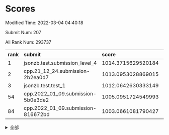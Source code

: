 # Scores

Modified Time: 2022-03-04 04:40:18

Submit Num: 207

All Rank Num: 293737

| rank |               submit               |       score        |       sigma        | pk_num |
| :--- | :--------------------------------- | :----------------- | :----------------- | :----- |
| 1    | jsonzb.test.submission_level_4     | 1014.3715629520184 | 0.8329464542770992 | 5674   |
| 2    | cpp.21_12_24.submission-2b2ea0d7   | 1013.0953028869015 | 0.7964931068967596 | 5677   |
| 3    | jsonzb.test.test_1                 | 1012.0642630333149 | 0.7836153881876509 | 5673   |
| 54   | cpp.2022_01_09.submission-5b0e3de2 | 1005.0951724549993 | 0.7257471057052753 | 5674   |
| 84   | cpp.2022_01_09.submission-816672bd | 1003.0661081790427 | 0.7108816414752914 | 5677   |


<details>
<summary>全部</summary>

| rank |                 submit                 |       score        |       sigma        | pk_num |
| :--- | :------------------------------------- | :----------------- | :----------------- | :----- |
| 1    | jsonzb.test.submission_level_4         | 1014.3715629520184 | 0.8329464542770992 | 5674   |
| 2    | cpp.21_12_24.submission-2b2ea0d7       | 1013.0953028869015 | 0.7964931068967596 | 5677   |
| 3    | jsonzb.test.test_1                     | 1012.0642630333149 | 0.7836153881876509 | 5673   |
| 4    | gobigger.level_3.submission_level_3_38 | 1011.8629068602321 | 0.7551575291736434 | 5680   |
| 5    | gobigger.level_3.submission_level_3_35 | 1011.6967331801459 | 0.8051171849234358 | 5676   |
| 6    | gobigger.level_3.submission_level_3_47 | 1011.3159221073734 | 0.7648952736507675 | 5674   |
| 7    | gobigger.level_3.submission_level_3_29 | 1011.3142419842687 | 0.769266700273833  | 5680   |
| 8    | gobigger.level_3.submission_level_3_3  | 1011.2355051115541 | 0.7717476555858177 | 5674   |
| 9    | gobigger.level_3.submission_level_3_18 | 1011.1968954518698 | 0.7749607110142389 | 5672   |
| 10   | gobigger.level_3.submission_level_3_14 | 1011.1775672265771 | 0.7625237049322116 | 5676   |
| 11   | gobigger.level_3.submission_level_3_49 | 1011.1705853439378 | 0.7683071771205152 | 5672   |
| 12   | gobigger.level_3.submission_level_3_15 | 1011.0773815369416 | 0.7729050972559184 | 5678   |
| 13   | gobigger.level_3.submission_level_3_42 | 1010.7774315397244 | 0.7466518533075869 | 5675   |
| 14   | gobigger.level_3.submission_level_3_0  | 1010.7772249219072 | 0.7556040204776239 | 5673   |
| 15   | gobigger.level_3.submission_level_3_10 | 1010.6955270000668 | 0.7765263835465956 | 5675   |
| 16   | gobigger.level_3.submission_level_3_37 | 1010.6547831412606 | 0.7520370602972117 | 5677   |
| 17   | gobigger.level_3.submission_level_3_12 | 1010.6049045067855 | 0.7602693088025999 | 5674   |
| 18   | gobigger.level_3.submission_level_3_4  | 1010.5639837263691 | 0.7596081314809019 | 5676   |
| 19   | gobigger.level_3.submission_level_3_27 | 1010.5310130546438 | 0.7590969612459787 | 5675   |
| 20   | gobigger.level_3.submission_level_3_31 | 1010.461773706084  | 0.7616692065288383 | 5682   |
| 21   | gobigger.level_3.submission_level_3_19 | 1010.4528077063493 | 0.7634713382662649 | 5673   |
| 22   | gobigger.level_3.submission_level_3_8  | 1010.3763793720732 | 0.7595486429161836 | 5674   |
| 23   | gobigger.level_3.submission_level_3_43 | 1010.3693264865074 | 0.759751555264874  | 5679   |
| 24   | gobigger.level_3.submission_level_3_26 | 1010.3336539202644 | 0.7754698614689286 | 5674   |
| 25   | gobigger.level_3.submission_level_3_46 | 1010.282400051095  | 0.7730054960357118 | 5678   |
| 26   | gobigger.level_3.submission_level_3_40 | 1010.2637295767994 | 0.7741178566318495 | 5675   |
| 27   | gobigger.level_3.submission_level_3_36 | 1010.2377213378966 | 0.7711304065567115 | 5675   |
| 28   | gobigger.level_3.submission_level_3_2  | 1010.1524770350804 | 0.7865371739331886 | 5678   |
| 29   | gobigger.level_3.submission_level_3_28 | 1010.0275906176901 | 0.7703595544382983 | 5674   |
| 30   | gobigger.level_3.submission_level_3_20 | 1010.0143884440861 | 0.7472614806498503 | 5677   |
| 31   | gobigger.level_3.submission_level_3_17 | 1009.9982764475045 | 0.7493477071455082 | 5676   |
| 32   | gobigger.level_3.submission_level_3_32 | 1009.9821558487748 | 0.7469549110269619 | 5677   |
| 33   | gobigger.level_3.submission_level_3_45 | 1009.9723053840527 | 0.7573488900677204 | 5675   |
| 34   | gobigger.level_3.submission_level_3_41 | 1009.895069472842  | 0.7528071172248612 | 5676   |
| 35   | gobigger.level_3.submission_level_3_16 | 1009.8870305671745 | 0.7688081584640318 | 5679   |
| 36   | gobigger.level_3.submission_level_3_9  | 1009.8121835674444 | 0.7755822381636643 | 5678   |
| 37   | gobigger.level_3.submission_level_3_30 | 1009.8031080378278 | 0.7575139877350253 | 5675   |
| 38   | gobigger.level_3.submission_level_3_1  | 1009.7760467348548 | 0.7688561706642864 | 5669   |
| 39   | gobigger.level_3.submission_level_3_7  | 1009.6976341396198 | 0.7569422646152325 | 5682   |
| 40   | gobigger.level_3.submission_level_3_44 | 1009.5900460927245 | 0.7528316249597861 | 5677   |
| 41   | gobigger.level_3.submission_level_3_24 | 1009.5728421169562 | 0.7616819323805466 | 5673   |
| 42   | gobigger.level_3.submission_level_3_39 | 1009.5361029784005 | 0.7740304697110929 | 5678   |
| 43   | gobigger.level_3.submission_level_3_13 | 1009.478810387742  | 0.7754370727662566 | 5674   |
| 44   | gobigger.level_3.submission_level_3_11 | 1009.3113222301322 | 0.7528343751255377 | 5676   |
| 45   | gobigger.level_3.submission_level_3_33 | 1009.2775125367843 | 0.7769696855349626 | 5678   |
| 46   | gobigger.level_3.submission_level_3_25 | 1009.2299985457619 | 0.7543603592607744 | 5674   |
| 47   | gobigger.level_3.submission_level_3_34 | 1009.1849222506213 | 0.7379687916565458 | 5675   |
| 48   | gobigger.level_3.submission_level_3_21 | 1009.1246697655229 | 0.754656120013782  | 5675   |
| 49   | gobigger.level_3.submission_level_3_5  | 1009.0224444565799 | 0.7695765384600837 | 5674   |
| 50   | gobigger.level_3.submission_level_3_48 | 1008.9678095107046 | 0.7616719328166004 | 5675   |
| 51   | gobigger.level_3.submission_level_3_22 | 1008.816755113254  | 0.7474789670963605 | 5676   |
| 52   | gobigger.level_3.submission_level_3_6  | 1008.5603729644012 | 0.7311998517944953 | 5680   |
| 53   | gobigger.level_3.submission_level_3_23 | 1006.7414478741172 | 0.7425892254059281 | 5678   |
| 54   | cpp.2022_01_09.submission-5b0e3de2     | 1005.0951724549993 | 0.7257471057052753 | 5674   |
| 55   | gobigger.level_1.submission_level_1_24 | 1005.0946154937112 | 0.7235265397482928 | 5679   |
| 56   | gobigger.level_1.submission_level_1_3  | 1004.8231753244509 | 0.7318615842904754 | 5674   |
| 57   | gobigger.level_1.submission_level_1_27 | 1004.3518365985674 | 0.7168781289094845 | 5675   |
| 58   | gobigger.level_1.submission_level_1_16 | 1004.1436018670005 | 0.7212282259434944 | 5682   |
| 59   | gobigger.level_1.submission_level_1_12 | 1004.0873672386666 | 0.7268430590286448 | 5675   |
| 60   | gobigger.level_1.submission_level_1_38 | 1004.0568274951125 | 0.716779075903486  | 5672   |
| 61   | gobigger.level_1.submission_level_1_0  | 1004.051927882451  | 0.7146992724433193 | 5676   |
| 62   | gobigger.level_1.submission_level_1_4  | 1004.0196607487993 | 0.7218727322313745 | 5675   |
| 63   | gobigger.level_1.submission_level_1_8  | 1003.9911729905738 | 0.7162750064784507 | 5676   |
| 64   | gobigger.level_1.submission_level_1_29 | 1003.8013968050077 | 0.7202867801132758 | 5672   |
| 65   | gobigger.level_1.submission_level_1_9  | 1003.7800130699435 | 0.7185146073021904 | 5675   |
| 66   | gobigger.level_1.submission_level_1_47 | 1003.7645703175356 | 0.7196498372600408 | 5679   |
| 67   | gobigger.level_1.submission_level_1_21 | 1003.7533265501565 | 0.7319770303206433 | 5676   |
| 68   | gobigger.level_1.submission_level_1_28 | 1003.7403335262873 | 0.7186329013581588 | 5672   |
| 69   | gobigger.level_1.submission_level_1_15 | 1003.709397429096  | 0.718965581669116  | 5676   |
| 70   | gobigger.level_1.submission_level_1_22 | 1003.6822460486693 | 0.71621009873094   | 5674   |
| 71   | gobigger.level_1.submission_level_1_35 | 1003.5990997106813 | 0.7100604704385297 | 5673   |
| 72   | gobigger.level_1.submission_level_1_41 | 1003.5972085184286 | 0.7180189123208311 | 5679   |
| 73   | gobigger.level_1.submission_level_1_26 | 1003.5913181014402 | 0.7183444438303096 | 5676   |
| 74   | gobigger.level_1.submission_level_1_39 | 1003.5372612614055 | 0.7227567156048471 | 5678   |
| 75   | gobigger.level_1.submission_level_1_19 | 1003.5206060231914 | 0.7143582965722574 | 5677   |
| 76   | gobigger.level_1.submission_level_1_40 | 1003.4600832666347 | 0.7341122702966572 | 5678   |
| 77   | gobigger.level_1.submission_level_1_37 | 1003.3993925003342 | 0.7130732914744632 | 5677   |
| 78   | gobigger.level_1.submission_level_1_5  | 1003.2901727336492 | 0.727786623260361  | 5681   |
| 79   | gobigger.level_1.submission_level_1_6  | 1003.2398670486054 | 0.7055297746457853 | 5678   |
| 80   | gobigger.level_1.submission_level_1_49 | 1003.2350660876215 | 0.7163225555984547 | 5674   |
| 81   | gobigger.level_1.submission_level_1_43 | 1003.2314389238405 | 0.7158704071124182 | 5675   |
| 82   | gobigger.level_1.submission_level_1_17 | 1003.1539722962251 | 0.7130280813698706 | 5676   |
| 83   | gobigger.level_1.submission_level_1_10 | 1003.0789549203498 | 0.7290426625746551 | 5676   |
| 84   | cpp.2022_01_09.submission-816672bd     | 1003.0661081790427 | 0.7108816414752914 | 5677   |
| 85   | gobigger.level_1.submission_level_1_20 | 1003.0363726173099 | 0.7118260679056327 | 5680   |
| 86   | gobigger.level_1.submission_level_1_11 | 1002.9062014644286 | 0.7209817779765242 | 5678   |
| 87   | gobigger.level_1.submission_level_1_1  | 1002.891696442557  | 0.7184579914311955 | 5673   |
| 88   | gobigger.level_1.submission_level_1_18 | 1002.8543503495819 | 0.7153105595564653 | 5673   |
| 89   | gobigger.level_1.submission_level_1_14 | 1002.8370692007011 | 0.7181492425368878 | 5671   |
| 90   | gobigger.level_1.submission_level_1_42 | 1002.8042649017814 | 0.7329950052502143 | 5679   |
| 91   | gobigger.level_1.submission_level_1_32 | 1002.7899716519169 | 0.7186513099522533 | 5673   |
| 92   | gobigger.level_1.submission_level_1_2  | 1002.7851360451123 | 0.7234988538759866 | 5676   |
| 93   | gobigger.level_1.submission_level_1_34 | 1002.7807571243515 | 0.7009658003084465 | 5677   |
| 94   | gobigger.level_1.submission_level_1_45 | 1002.7632638765712 | 0.7190333644881057 | 5676   |
| 95   | gobigger.level_1.submission_level_1_46 | 1002.7278509248553 | 0.7228630090593225 | 5676   |
| 96   | gobigger.level_1.submission_level_1_31 | 1002.7251028762057 | 0.7209186287355926 | 5675   |
| 97   | gobigger.level_1.submission_level_1_13 | 1002.7222611253051 | 0.72239382737431   | 5681   |
| 98   | gobigger.level_1.submission_level_1_7  | 1002.5550742295684 | 0.7133368876888577 | 5672   |
| 99   | gobigger.level_1.submission_level_1_23 | 1002.4745803297578 | 0.7099835760936369 | 5675   |
| 100  | gobigger.level_1.submission_level_1_44 | 1002.3214603080934 | 0.7114255558990422 | 5679   |
| 101  | gobigger.level_1.submission_level_1_25 | 1002.2723481486363 | 0.7114549480476503 | 5667   |
| 102  | gobigger.level_1.submission_level_1_33 | 1002.2544709123179 | 0.7206681181442933 | 5674   |
| 103  | gobigger.level_1.submission_level_1_36 | 1002.089704873166  | 0.7081676702782153 | 5675   |
| 104  | gobigger.level_1.submission_level_1_30 | 1001.8881231654664 | 0.7074366190097315 | 5673   |
| 105  | gobigger.level_1.submission_level_1_48 | 1001.8186312686726 | 0.7061341163224909 | 5679   |
| 106  | gobigger.random.submission_random_5    | 997.541914968973   | 0.7036800862596925 | 5681   |
| 107  | gobigger.random.submission_random_32   | 997.3221531336097  | 0.7012840236928071 | 5678   |
| 108  | gobigger.random.submission_random_27   | 997.2736888023607  | 0.7077815394794053 | 5671   |
| 109  | gobigger.random.submission_random_28   | 997.1656027294788  | 0.7170930811866071 | 5673   |
| 110  | gobigger.random.submission_random_15   | 996.9570570975052  | 0.7126147913523976 | 5676   |
| 111  | gobigger.random.submission_random_37   | 996.7420160534616  | 0.7178894904010227 | 5675   |
| 112  | gobigger.random.submission_random_4    | 996.6516357019044  | 0.7057006710642002 | 5674   |
| 113  | gobigger.random.submission_random_16   | 996.5879584523175  | 0.7154031527453749 | 5677   |
| 114  | gobigger.random.submission_random_40   | 996.4703267154263  | 0.7078668422133858 | 5676   |
| 115  | gobigger.random.submission_random_47   | 996.43886920142    | 0.7118759492209654 | 5668   |
| 116  | gobigger.random.submission_random_38   | 996.4289324494554  | 0.7248165048503912 | 5670   |
| 117  | gobigger.random.submission_random_9    | 996.3998318577433  | 0.7126618118030827 | 5676   |
| 118  | gobigger.random.submission_random_19   | 996.3050786954188  | 0.7050999895467991 | 5671   |
| 119  | gobigger.random.submission_random_10   | 996.2571068466898  | 0.7071906787203984 | 5679   |
| 120  | gobigger.random.submission_random_11   | 996.2438860689848  | 0.7089348276903226 | 5673   |
| 121  | gobigger.random.submission_random_35   | 996.2387115420914  | 0.7075052012076938 | 5678   |
| 122  | gobigger.random.submission_random_14   | 996.2067514174305  | 0.7073790723008843 | 5672   |
| 123  | gobigger.random.submission_random_39   | 996.1599446102755  | 0.715047513403448  | 5677   |
| 124  | gobigger.random.submission_random_43   | 996.1149538187402  | 0.7142749355727838 | 5677   |
| 125  | gobigger.random.submission_random_48   | 996.1059171161231  | 0.7179986984278496 | 5674   |
| 126  | gobigger.random.submission_random_20   | 996.1041087435051  | 0.6997856862822316 | 5681   |
| 127  | gobigger.random.submission_random_44   | 996.0432545565513  | 0.7054798077928052 | 5674   |
| 128  | gobigger.random.submission_random_13   | 996.0289226392832  | 0.70414367450553   | 5673   |
| 129  | gobigger.random.submission_random_49   | 996.005801635278   | 0.7074979430001316 | 5673   |
| 130  | gobigger.random.submission_random_1    | 995.9687701018727  | 0.7032383708692976 | 5675   |
| 131  | gobigger.random.submission_random_36   | 995.9560044750626  | 0.709206340318883  | 5677   |
| 132  | gobigger.random.submission_random_31   | 995.9322348015222  | 0.7169760793354196 | 5678   |
| 133  | gobigger.random.submission_random_3    | 995.8629658281425  | 0.7154398707953837 | 5675   |
| 134  | gobigger.random.submission_random_17   | 995.8347622974763  | 0.6968124665405043 | 5678   |
| 135  | gobigger.random.submission_random_33   | 995.8332589913842  | 0.7182105128735047 | 5682   |
| 136  | gobigger.random.submission_random_41   | 995.8188437735754  | 0.708838073706833  | 5682   |
| 137  | gobigger.random.submission_random_8    | 995.8050607007071  | 0.722841756377456  | 5676   |
| 138  | gobigger.random.submission_random_24   | 995.7669527440412  | 0.7045867139196565 | 5674   |
| 139  | gobigger.random.submission_random_45   | 995.698810848961   | 0.7230472480110216 | 5674   |
| 140  | gobigger.random.submission_random_26   | 995.6374423326192  | 0.7087595978176523 | 5680   |
| 141  | gobigger.random.submission_random_34   | 995.6190514494984  | 0.7231500857406018 | 5680   |
| 142  | gobigger.random.submission_random_25   | 995.60372095394    | 0.7087445139081914 | 5679   |
| 143  | gobigger.random.submission_random_21   | 995.5456730735496  | 0.7092040655182835 | 5678   |
| 144  | gobigger.random.submission_random_23   | 995.443983196126   | 0.7131664043074307 | 5678   |
| 145  | gobigger.random.submission_random_46   | 995.3924219018016  | 0.7053096544624083 | 5673   |
| 146  | gobigger.random.submission_random_30   | 995.3626530813186  | 0.7090786038969521 | 5676   |
| 147  | gobigger.random.submission_random_12   | 995.3486647165893  | 0.7110950070160502 | 5674   |
| 148  | gobigger.random.submission_random_2    | 995.2477201191489  | 0.7191589956888927 | 5679   |
| 149  | gobigger.random.submission_random_18   | 995.2292062578883  | 0.7075241358529449 | 5676   |
| 150  | gobigger.random.submission_random_7    | 995.1617011385762  | 0.7086248721665342 | 5681   |
| 151  | gobigger.random.submission_random_0    | 994.8363027360468  | 0.7215828923481292 | 5682   |
| 152  | gobigger.level_2.submission_level_2_19 | 994.7568939380742  | 0.7264699290524871 | 5677   |
| 153  | gobigger.random.submission_random_22   | 994.7504359456774  | 0.7301013917681975 | 5680   |
| 154  | gobigger.random.submission_random_42   | 994.7397529715992  | 0.704798088838364  | 5684   |
| 155  | gobigger.random.submission_random_29   | 994.6690115354021  | 0.7155605921874163 | 5677   |
| 156  | gobigger.random.submission_random_6    | 994.2900287826052  | 0.7232954602313577 | 5671   |
| 157  | gobigger.level_2.submission_level_2_17 | 993.6967841830369  | 0.7309920832137903 | 5676   |
| 158  | gobigger.level_2.submission_level_2_31 | 993.6835946894018  | 0.7217245450423712 | 5679   |
| 159  | gobigger.level_2.submission_level_2_39 | 993.4337687431185  | 0.7448671261078298 | 5677   |
| 160  | gobigger.level_2.submission_level_2_0  | 993.1645812223943  | 0.7495655964127212 | 5682   |
| 161  | gobigger.level_2.submission_level_2_29 | 993.1596785831365  | 0.7291374770823736 | 5682   |
| 162  | gobigger.level_2.submission_level_2_28 | 993.1480930048572  | 0.7399474461071984 | 5675   |
| 163  | gobigger.level_2.submission_level_2_45 | 993.0027822849554  | 0.7332213968748161 | 5676   |
| 164  | gobigger.level_2.submission_level_2_35 | 992.9616718208064  | 0.7236445318750481 | 5675   |
| 165  | gobigger.level_2.submission_level_2_38 | 992.9293474468733  | 0.7348162638577416 | 5677   |
| 166  | gobigger.level_2.submission_level_2_13 | 992.9152851411392  | 0.7403586489955427 | 5677   |
| 167  | gobigger.level_2.submission_level_2_37 | 992.9134054936304  | 0.7315589558054113 | 5674   |
| 168  | gobigger.level_2.submission_level_2_1  | 992.8839105069574  | 0.7340866901809511 | 5678   |
| 169  | gobigger.level_2.submission_level_2_34 | 992.8609214991803  | 0.7532462250186092 | 5679   |
| 170  | gobigger.level_2.submission_level_2_15 | 992.8359108233876  | 0.7357978118716806 | 5670   |
| 171  | gobigger.level_2.submission_level_2_41 | 992.8175317906675  | 0.7398511753562869 | 5680   |
| 172  | gobigger.level_2.submission_level_2_21 | 992.7396874545778  | 0.7285770000738349 | 5678   |
| 173  | gobigger.level_2.submission_level_2_23 | 992.684652103641   | 0.7238002077169393 | 5680   |
| 174  | gobigger.level_2.submission_level_2_24 | 992.3842480341832  | 0.74364762282895   | 5681   |
| 175  | gobigger.level_2.submission_level_2_36 | 992.3420358439993  | 0.7360356847531974 | 5676   |
| 176  | gobigger.level_2.submission_level_2_48 | 992.3351649423497  | 0.7342121000423215 | 5678   |
| 177  | gobigger.level_2.submission_level_2_11 | 992.226884933623   | 0.75342369149521   | 5680   |
| 178  | gobigger.level_2.submission_level_2_18 | 992.1230402563399  | 0.7357970012449002 | 5680   |
| 179  | gobigger.level_2.submission_level_2_14 | 992.0341889635706  | 0.7434791688792213 | 5671   |
| 180  | gobigger.level_2.submission_level_2_30 | 992.0174111506633  | 0.7492852135997224 | 5673   |
| 181  | gobigger.level_2.submission_level_2_25 | 991.9363627026847  | 0.7291733680613628 | 5679   |
| 182  | gobigger.level_2.submission_level_2_2  | 991.931574533269   | 0.7441231148114498 | 5675   |
| 183  | gobigger.level_2.submission_level_2_32 | 991.8608071074802  | 0.7510698042719895 | 5675   |
| 184  | gobigger.level_2.submission_level_2_12 | 991.6439095388383  | 0.739393736419162  | 5678   |
| 185  | gobigger.level_2.submission_level_2_33 | 991.5861995638943  | 0.7479092865018869 | 5675   |
| 186  | gobigger.level_2.submission_level_2_40 | 991.5465186108596  | 0.7545454875341561 | 5676   |
| 187  | gobigger.level_2.submission_level_2_16 | 991.4924791253583  | 0.7759224722453286 | 5677   |
| 188  | gobigger.level_2.submission_level_2_43 | 991.4318569808497  | 0.7586617746985093 | 5674   |
| 189  | gobigger.level_2.submission_level_2_27 | 991.4184936046472  | 0.7483996297625366 | 5669   |
| 190  | gobigger.level_2.submission_level_2_46 | 991.4134048044482  | 0.7382052616037462 | 5679   |
| 191  | gobigger.level_2.submission_level_2_22 | 991.3429602561107  | 0.7765539018111167 | 5671   |
| 192  | gobigger.level_2.submission_level_2_47 | 991.3377284786914  | 0.768662489204835  | 5673   |
| 193  | gobigger.level_2.submission_level_2_4  | 991.2652832535261  | 0.7647511261687064 | 5673   |
| 194  | gobigger.level_2.submission_level_2_7  | 991.2044307329202  | 0.7661043071892851 | 5676   |
| 195  | gobigger.level_2.submission_level_2_5  | 991.1348453744719  | 0.762600722618228  | 5673   |
| 196  | gobigger.level_2.submission_level_2_3  | 990.9176232260984  | 0.7638647682851052 | 5673   |
| 197  | gobigger.level_2.submission_level_2_6  | 990.873680238869   | 0.7425162592774374 | 5675   |
| 198  | gobigger.level_2.submission_level_2_49 | 990.8673263849282  | 0.7583337348932903 | 5675   |
| 199  | gobigger.level_2.submission_level_2_44 | 990.8409617746238  | 0.7761260400258307 | 5679   |
| 200  | gobigger.level_2.submission_level_2_42 | 990.8358817882918  | 0.7324023407510036 | 5675   |
| 201  | gobigger.level_2.submission_level_2_26 | 990.6980093437809  | 0.7569519836428205 | 5677   |
| 202  | gobigger.level_2.submission_level_2_20 | 990.6297687762446  | 0.7760123532628758 | 5676   |
| 203  | gobigger.level_2.submission_level_2_9  | 990.5365294114175  | 0.7717142595097181 | 5672   |
| 204  | gobigger.level_2.submission_level_2_8  | 989.9680564725682  | 0.7494743875803606 | 5681   |
| 205  | gobigger.level_2.submission_level_2_10 | 989.2584340726529  | 0.7915666374673199 | 5678   |
| 206  | gobigger.none.submission_none_0        | 979.2094740805386  | 1.2034729645689546 | 5678   |
| 207  | gobigger.none.submission_none_1        | 975.6404556615531  | 1.5202062430723606 | 5683   |

</details>